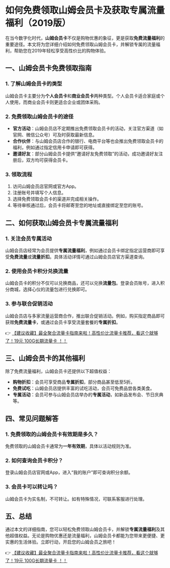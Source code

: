 # 如何免费领取山姆会员卡及获取专属流量福利（2019版）

在当今数字化时代，**山姆会员卡**不仅是购物优惠的象征，更是获取**免费流量福利**的重要途径。本文将为您详细介绍如何免费领取山姆会员卡，并解锁专属的流量福利，帮助您在2019年轻松享受高性价比的购物体验。

## 一、山姆会员卡免费领取指南

### 1. 了解山姆会员卡的类型
山姆会员卡主要分为**个人会员卡**和**商业会员卡**两种类型。个人会员卡适合家庭或个人使用，而商业会员卡则更适合企业或团体采购。

### 2. 免费领取山姆会员卡的途径
- **官方活动**：山姆会员店不定期推出免费领取会员卡的活动，关注官方渠道（如官网、微信公众号）可及时获取最新信息。
- **合作伙伴**：与山姆会员店合作的银行、电商平台等也会推出免费领取会员卡的福利，例如通过指定信用卡申请即可获得。
- **邀请好友**：部分山姆会员卡提供“邀请好友免费领取”的活动，成功邀请好友注册后，双方均可获得会员卡。

### 3. 领取流程
1. 访问山姆会员店官网或官方App。
2. 注册账号并填写个人信息。
3. 选择免费领取会员卡的渠道并完成相关操作。
4. 等待审核通过后，会员卡将邮寄至您的地址或直接绑定至您的账号。

## 二、如何获取山姆会员卡专属流量福利

### 1. 关注会员专属活动
山姆会员店经常为会员提供**专属流量福利**，例如通过会员卡绑定指定运营商即可享受**免费流量**或**流量折扣**。具体活动详情可通过山姆会员店官方渠道查询。

### 2. 使用会员卡积分兑换流量
山姆会员卡的积分不仅可以兑换商品，还可以兑换**流量包**。登录会员账号，进入积分商城，选择心仪的流量包进行兑换即可。

### 3. 参与联合促销活动
山姆会员店与多家流量运营商合作，推出联合促销活动。例如，购买指定商品即可获赠**免费流量卡**，或通过会员卡享受流量套餐的**专属折扣**。

👉 [【建议收藏】最全聚合流量卡指南来啦！高性价比流量卡推荐，看这个就够了！19元 100G长期流量卡 ！！](https://bit.ly/Liuliangka)

## 三、山姆会员卡的其他福利

除了免费流量福利，山姆会员卡还提供以下超值权益：
- **购物折扣**：会员可享受商品**专属折扣**，部分商品甚至低至5折。
- **免费试吃**：山姆会员店提供丰富的试吃活动，会员可免费品尝各类美食。
- **专属活动**：会员可参与山姆会员店举办的**专属活动**，如新品发布会、节日庆典等。

## 四、常见问题解答

### 1. 免费领取的山姆会员卡有效期是多久？
免费领取的山姆会员卡通常为**一年有效期**，具体以活动规则为准。

### 2. 如何查询会员卡积分？
登录山姆会员店官网或App，进入“我的账户”即可查询积分余额。

### 3. 会员卡可以转让吗？
山姆会员卡为实名制，不可转让。如有特殊情况，可联系客服进行处理。

## 五、总结

通过本文的详细指南，您可以轻松免费领取山姆会员卡，并解锁**专属流量福利**及其他超值权益。无论是购物优惠还是流量福利，山姆会员卡都能为您带来更便捷、更实惠的生活体验。立即行动，开启您的山姆会员之旅吧！

👉 [【建议收藏】最全聚合流量卡指南来啦！高性价比流量卡推荐，看这个就够了！19元 100G长期流量卡 ！！](https://bit.ly/Liuliangka)